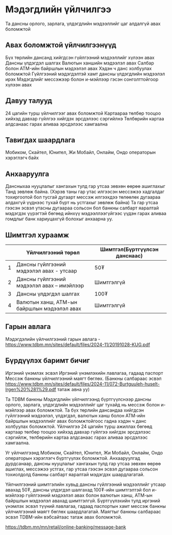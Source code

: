 # Мэдэгдлийн үйлчилгээ
Та дансны орлого, зарлага, үлдэгдлийн мэдээллийг цаг алдалгүй авах боломжтой
## Авах боломжтой үйлчилгээнүүд
Бүх төрлийн дансанд хийгдсэн гүйлгээний мэдээллийг хүлээн авах
Дансны үлдэгдэл шалгах
Валютын ханшийн мэдээлэл авах
Салбар болон ATM-ийн байршлын мэдээлэл авах
Хэдэн ч данс холбуулах боломжтой
Гүйлгээний мэдэгдэлтэй хамт дансны үлдэгдлийн мэдээлэл ирэх
Мэдэгдлийг мессэжээр болон и-мэйлээр гэсэн сонголттойгоор хүлээн авах
## Давуу талууд
24 цагийн турш үйлчилгээг авах боломжтой
Картаараа төлбөр тооцоо хийхэд давхар гүйлгээ хийгдэх эрсдэлээс сэргийлнэ
Төлбөрийн картаа алдсанаас гарах аливаа эрсдэлээс хамгаална
## Тавигдах шаардлага
Мобиком, Скайтел, Юнител, Жи Мобайл, Онлайм, Ондо операторын хэрэглэгч байх

## Анхааруулга
Дансныхаа нууцлалыг хангахын тулд гар утсаа зөвхөн өөрөө ашиглахыг Танд зөвлөж байна. (Хэрэв таны гар утас илгээсэн мессэжээ хадгалдаг тохиргоотой бол тусгай дугаарт мессэж илгээхдээ төлөөлөх дугаараа алдахгүй үүднээс тухай бүрт нь устгахыг зөвлөж байна)
Та гар утсаа гээсэн эсвэл утасны дугаараа сольсон бол банкны салбарт яаралтай мэдэгдэх үүрэгтэй бөгөөд ийнхүү мэдээллээгүйгээс үүдэн гарах аливаа гомдлыг банк хариуцахгүй болохыг анхаарна уу.
## Шимтгэл хураамж
||Үйлчилгээний төрөл|Шимтгэл(Бүртгүүлсэн данснаас)|
|---|---|---|
|1|Дансны гүйлгээний мэдээлэл авах - утсаар|50₮|
|2|Дансны гүйлгээний мэдээлэл авах – имэйлээр|Шимтгэлгүй|
|3|Дансны үлдэгдэл шалгах|100₮|
|4|Валютын ханш, АТМ-ын байршлын мэдээлэл авах|Шимтгэлгүй|
## Гарын авлага
Мэдэгдэлийн үйлчилгээний гарын авлага - https://www.tdbm.mn/sites/default/files/2024-11/20191028-KUG.pdf
## Бүрдүүлэх баримт бичиг

Иргэний үнэмлэх эсвэл Иргэний үнэмлэхийн лавлагаа, гадаад паспорт
Мессэж банкны үйлчилгээний маягт бөглөх. (Банкны салбараас эсвэл https://www.tdbm.mn/sites/default/files/2024-11/072-Burtguuleh-huselt-Irgen%20%281%29.pdf татаж авна уу)


Та TDBM банкны Мэдэгдлийн үйлчилгээнд бүртгүүлснээр дансны орлого, зарлага, үлдэгдлийн мэдээллийг цаг тухайд нь мессэж болон и-мэйлээр авах боломжтой. Та бүх төрлийн дансандаа хийгдсэн гүйлгээний мэдээлэл, үлдэгдэл, валютын ханш болон АТМ-ийн байршлын мэдээллийг авах боломжтойгоос гадна хэдэн ч данс холбуулах боломжтой. Үйлчилгээ 24 цагийн турш ажиллах бөгөөд картаар төлбөр тооцоо хийхэд давхар гүйлгээ хийгдэх эрсдэлээс сэргийлж, төлбөрийн картаа алдсанаас гарах аливаа эрсдэлээс хамгаална.

Уг үйлчилгээнд Мобиком, Скайтел, Юнител, Жи Мобайл, Онлайм, Ондо операторын хэрэглэгч бүртгүүлэх боломжтой. Анхааруулгад дурдсанаар, дансны нууцлалыг хангахын тулд гар утсаа зөвхөн өөрөө ашиглах, мессэжээ устгах, гар утсаа гээсэн эсвэл дугаараа сольсон тохиолдолд банкны салбарт яаралтай мэдэгдэх шаардлагатай.

Үйлчилгээний шимтгэлийн хувьд дансны гүйлгээний мэдээллийг утсаар авахад 50₮, дансны үлдэгдэл шалгахад 100₮-ийн шимтгэлтэй бол и-мэйлээр гүйлгээний мэдээлэл авах болон валютын ханш, АТМ-ын байршлын мэдээлэл авахад шимтгэлгүй. Бүртгүүлэхийн тулд иргэний үнэмлэх эсвэл түүний лавлагаа, гадаад паспортын хамт мессэж банкны үйлчилгээний маягт бөглөх шаардлагатай. Маягтыг банкны салбараас эсвэл TDBM-ийн вэбсайтаас татаж авах боломжтой.

https://tdbm.mn/mn/retail/online-banking/message-bank